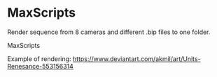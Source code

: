 MaxScripts
=============
Render sequence from 8 cameras and different .bip files to one folder.

MaxScripts

Example of rendering: https://www.deviantart.com/akmil/art/Units-Renesance-553156314
